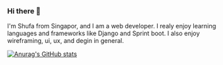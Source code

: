 ### Hi there 👋

<!--
**woon17/woon17** is a ✨ _special_ ✨ repository because its `README.md` (this file) appears on your GitHub profile.

Here are some ideas to get you started:

- 🔭 I’m currently working on ...
- 🌱 I’m currently learning ...
- 👯 I’m looking to collaborate on ...
- 🤔 I’m looking for help with ...
- 💬 Ask me about ...
- 📫 How to reach me: ...
- 😄 Pronouns: ...
- ⚡ Fun fact: ...
-->
I'm Shufa from Singapor, and I am a web developer. I realy enjoy learning languages and frameworks like Django and Sprint boot. I also enjoy wireframing, ui, ux, and degin in general.

[![Anurag's GitHub stats](https://github-readme-stats.vercel.app/api?username=woon17)](https://github.com/anuraghazra/github-readme-stats)
